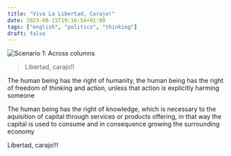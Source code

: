 ```yaml
---
title: "Viva La Libertad, Carajo!"
date: 2023-08-15T19:16:54+01:00
tags: ["english", "politics", "thinking"]
draft: false
---
```


![Scenario 1: Across columns](/ancap-flag.png)
> Libertad, carajo!!

The human being has the right of humanity, the human being has the right of freedom of thinking and action, unless that action is explicitly harming someone

The human being has the right of knowledge, which is necessary to the aquisition of capital through services or products offering, in that way the capital is used to consume and in consequence growing the surrounding economy

Libertad, carajo!!!
